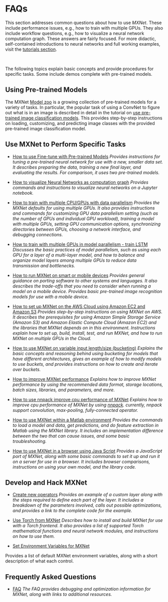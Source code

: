 # FAQs

This section addresses common questions about how to use _MXNet_. These include performance issues, e.g., how to train with multiple GPUs. 
They also include workflow questions, e.g., how to visualize a neural network computation graph. 
These answers are fairly focused. For more didactic, self-contained introductions to neural networks 
and full working examples, visit the [tutorials section](../tutorials/index.md).


&nbsp;

The following topics explain basic concepts and provide procedures for specific tasks. Some include demos complete with pre-trained models.

## Using Pre-trained Models
The MXNet [Model zoo](http://mxnet.io/model_zoo/index.html) is a growing collection of pre-trained models for a variety of tasks.
In particular, the popular task of using a ConvNet to figure out what is in an image is described in detail in the tutorial on
[use pre-trained image classification models](http://mxnet.io/tutorials/python/predict_imagenet.html).  This provides step-by-step instructions on loading, customizing, and predicting image classes with the provided pre-trained image classification model.

## Use MXNet to Perform Specific Tasks

* [How to use Fine-tune with Pre-trained Models](http://mxnet.io/how_to/finetune.html)
*Provides instructions for tuning a pre-trained neural network for use with a new, smaller data set. It describes preparing the data, training a new final layer, and evaluating the results. For comparison, it uses two pre-trained models.*

* [How to visualize Neural Networks as computation graph](http://mxnet.io/how_to/visualize_graph.html)
*Provides commands and instructions to visualize neural networks on a Jupyter notebook.*

* [How to train with multiple CPU/GPUs with data parallelism](http://mxnet.io/how_to/multi_devices.html)
*Provides the MXNet defaults for using multiple GPUs. It also provides instructions and commands for customizing GPU data parallelism setting (such as the number of GPUs and individual GPU workload), training a model with multiple GPUs, setting GPU communication options, synchronizing directories between GPUs, choosing a network interface, and debugging connections.*

* [How to train with multiple GPUs in model parallelism - train LSTM](http://mxnet.io/how_to/model_parallel_lstm.html)
*Discusses the basic practices of model parallelism, such as using each GPU for a layer of a multi-layer model, and how to balance and organize model layers among multiple GPUs to reduce data transmission and bottlenecks.*


* [How to run MXNet on smart or mobile devices](http://mxnet.io/how_to/smart_device.html)
*Provides general guidance on porting software to other systems and languages. It also describes the trade-offs that you need to consider when running a model on a mobile device. Provides basic pre-trained image recognition models for use with a mobile device.*

* [How to set up MXNet on the AWS Cloud using Amazon EC2 and Amazon S3](http://mxnet.io/how_to/cloud.html)
*Provides step-by-step instructions on using MXNet on AWS. It describes the prerequisites for using Amazon Simple Storage Service (Amazon S3) and Amazon Elastic Compute Cloud (Amazon EC2) and the libraries that MXNet depends on in this environment. Instructions explain how to set up, build, install, test, and run MXNet, and how to run MXNet on multiple GPUs in the Cloud.*

* [How to use MXNet on variable input length/size (bucketing)](http://mxnet.io/how_to/bucketing.html)
*Explains the basic concepts and reasoning behind using bucketing for models that have different architectures, gives an example of how to modify models to use buckets, and provides instructions on how to create and iterate over buckets.*

* [How to improve MXNet performance](http://mxnet.io/how_to/perf.html)
*Explains how to improve MXNet performance by using the recommended data format, storage locations, batch sizes, libraries, and parameters, and more.*

* [How to use nnpack improve cpu performance of MXNet](http://mxnet.io/how_to/nnpack.html)
*Explains how to improve cpu performance of MXNet by using [nnpack](https://github.com/Maratyszcza/NNPACK). currently, nnpack support convolution, max-pooling, fully-connected operator.*

* [How to use MXNet within a Matlab environment](https://github.com/dmlc/mxnet/tree/master/matlab)
*Provides the commands to load a model and data, get predictions, and do feature extraction in Matlab using the MXNet library. It includes an implementation difference between the two that can cause issues, and some basic troubleshooting.*

* [How to use MXNet in a browser using Java Script](https://github.com/dmlc/mxnet.js/)
*Provides a JavaScript port of MXNet, along with some basic commands to set it up and run it on a server for use in a browser. It includes browser comparisons, instructions on using your own model, and the library code.*


## Develop and Hack MXNet

* [Create new operators](new_op.md)
*Provides an example of a custom layer along with the steps required to define each part of the layer. It includes a breakdown of the parameters involved, calls out possible optimizations, and provides a link to the complete code for the example.*

* [Use Torch from MXNet](torch.md)
*Describes how to install and build MXNet for use with a Torch frontend. It also provides a list of supported Torch mathematical functions and neural network modules, and instructions on how to use them.*


* [Set Environment Variables for MXNet](env_var.md)

Provides a list of default MXNet environment variables, along with a short description of what each control.

## Frequently Asked Questions

* [FAQ](faq.md)
*The FAQ provides debugging and optimization information for MXNet, along with links to additional resources.*
